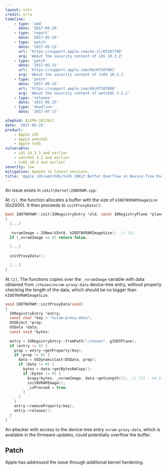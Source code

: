 ```yaml
---
layout: vuln
credit: orra 
timeline:
    - type: 'add'
      date: '2017-03-29'
    - type: 'report'
      date: '2017-03-29'
    - type: 'patch'
      date: '2017-05-15'
      url: 'https://support.apple.com/en-il/HT207798'
      arg: 'About the security content of iOS 10.3.2'
    - type: 'patch'
      date: '2017-05-15'
      url: 'https://support.apple.com/kb/HT207801'
      arg: 'About the security content of tvOS 10.2.1'
    - type: 'patch'
      date: '2017-05-15'
      url: 'https://support.apple.com/kb/HT207800'
      arg: 'About the security content of watchOS 3.2.2'
    - type: 'release'
      date: '2017-05-25'
    - type: 'deadline'
      date: '2017-07-17'

alephid: ALEPH-2017017
date: '2017-05-25' 
product: 
    - Apple iOS
    - Apple watchOS
    - Apple tvOS
vulnerable:
    - iOS 10.3.1 and earlier
    - watchOS 3.2 and earlier
    - tvOS 10.2 and earlier
severity: low
mitigation: Update to latest versions. 
title: 'Apple iOS/watchOS/tvOS IOKit Buffer Overflow in Device-Tree Parsing'
---
```

An issue exists in `iokit\Kernel\IONVRAM.cpp`:

At `(1)`, the function allocates a buffer with the size of `kIODTNVRAMImageSize` (0x2000). It then proceeds to `initProxyData()`:

```c
bool IODTNVRAM::init(IORegistryEntry *old, const IORegistryPlane *plane)
{
  [...]
 
  _nvramImage = IONew(UInt8, kIODTNVRAMImageSize);  // (1)
  if (_nvramImage == 0) return false;
 
  [...]
 
  initProxyData();

  [...]
} 
```

At `(2)`, The functions copies over the `_nvramImage` variable with data obtained from `/chosen/nvram-proxy-data` device-tree entry, without properly checking the length of the data, which should be no bigger than `kIODTNVRAMImageSize`.

```c
void IODTNVRAM::initProxyData(void)
{
  IORegistryEntry *entry;
  const char *key = "nvram-proxy-data";
  OSObject *prop;
  OSData *data;
  const void *bytes;
  
  entry = IORegistryEntry::fromPath("/chosen", gIODTPlane);
  if (entry != 0) {
	prop = entry->getProperty(key);
	if (prop != 0) {
	  data = OSDynamicCast(OSData, prop);
	  if (data != 0) {
		bytes = data->getBytesNoCopy();
		if (bytes != 0) {
		  bcopy(bytes, _nvramImage, data->getLength());	 // (2) - no size check.
		  initNVRAMImage();
		  _isProxied = true;
		}
	  }
	}
	entry->removeProperty(key);
	entry->release();
  }
}
```
An attacker with access to the device-tree entry `nvram-proxy-data`, which is available in the firmware updates, could potentially overflow the buffer. 

## Patch ##

Apple has addressed the issue through additional kernel hardening.
